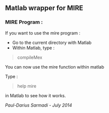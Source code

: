 ## Matlab wrapper for MIRE

### MIRE Program :

If you want to use the mire program :
- Go to the current directory with Matlab
- Within Matlab, type :

>compileMex

You can now use the mire function within matlab

Type :
  > help mire  

in Matlab to see how it works.  
  
*Paul-Darius Sarmadi - July 2014*

